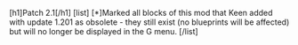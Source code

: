 [h1]Patch 2.1[/h1]
[list]
[*]Marked all blocks of this mod that Keen added with update 1.201 as obsolete - they still exist (no blueprints will be affected) but will no longer be displayed in the G menu.
[/list]